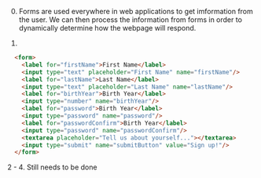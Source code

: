 0. Forms are used everywhere in web applications to get imformation from the user. 
We can then process the information from forms in order to dynamically determine how the webpage will respond.

1. 
```html
  <form>
    <label for="firstName">First Name</label>
    <input type="text" placeholder="First Name" name="firstName"/>
    <label for="lastName">Last Name</label>
    <input type="text" placeholder="Last Name" name="lastName"/>
    <label for="birthYear">Birth Year</label>
    <input type="number" name="birthYear"/>
    <label for="password">Birth Year</label>
    <input type="password" name="password"/>
    <label for="passwordConfirm">Birth Year</label>
    <input type="password" name="passwordConfirm"/>
    <textarea placeholder="Tell us about yourself..."></textarea>
    <input type="submit" name="submitButton" value="Sign up!"/>
  </form>
```

2 - 4. Still needs to be done
